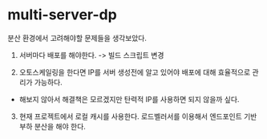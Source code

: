# multi-server-dp
분산 환경에서 고려해야할 문제들을 생각보았다.

1. 서버마다 배포를 해야한다. -> 빌드 스크립트 변경

2. 오토스케일링을 한다면 IP를 서버 생성전에 알고 있어야 배포에 대해 효율적으로 관리가 가능하다.    
- 해보지 않아서 해결책은 모르겠지만 탄력적 IP를 사용하면 되지 않을까 싶다.

3. 현재 프로젝트에서 로컬 캐시를 사용한다. 로드벨러서를 이용해서 엔드포인트 기반 부하 분산을 해야 한다.
